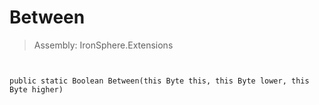 ﻿

# Between

> Assembly: IronSphere.Extensions



```


public static Boolean Between(this Byte this, this Byte lower, this Byte higher)
```
